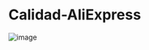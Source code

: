 # Calidad-AliExpress
![image](https://user-images.githubusercontent.com/40558170/137569527-7aeab27e-ac7e-44c3-bce6-560f6bad0c78.png)
